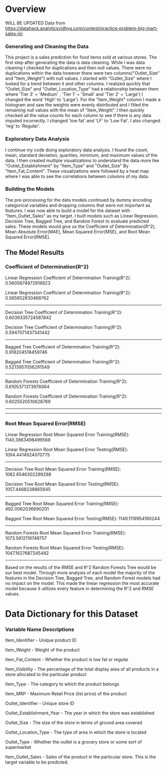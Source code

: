 # Overview
WILL BE UPDATED
Data from https://datahack.analyticsvidhya.com/contest/practice-problem-big-mart-sales-iii/.
### Generating and Cleaning the Data
This project is a sales prediction for food items sold at various stores. The first step after generating the data is data cleaning. While I was data cleaning I checked for duplications and then null values. There were no duplications within the data however there were two columns("Outlet_Size" and "Item_Weight") with null values. I started with "Outlet_Size" where I looked for a trend between it and other columns. I realized quickly that "Outlet_Size" and "Outlet_Location_Type" had a relationship between them where  'Tier 3' = 'Medium' ,  'Tier 1' = 'Small' and 'Tier 2' = 'Large'( I changed the word 'High' to 'Large'). For the "Item_Weight" column I made a histogram and saw the weights were evenly distributed and I filled the remaining null values with the mean of "Item_Weight".  I then quickly checked all the value counts for each column to see if there is any data imputed incorrectly. I changed 'low fat' and 'LF' to 'Low Fat'. I also changed 'reg' to 'Regular'. 

### Exploratory Data Analysis
I continue my code doing exploratory data analysis. I found the count, mean, standard deviation, quartiles, minimum, and maximum values of the data. I then created multiple visualizations to understand the data more like "Outlet_Establishment" by "Item_Type" and "Outlet_Size" By "Item_Fat_Content". These visualizations were followed by a heat map where I was able to see the correlations between columns of my data. 

### Building the Models
The pre-processing for the data models continued by dummy encoding categorical variables and dropping columns that were not important as features. I was now able to build a model for the dataset with "Item_Outlet_Sales" as my target. I built models such as Linear Regression, Decision Tree, Bagged Tree, and Random Forest to evaluate predicted sales. These models would give us the Coefficient of Determination(R^2), Mean Absolute Error(MAE), Mean Squared Error(MSE), and Root Mean Squared Error(RMSE). 

## The Model Results
### Coefficient of Determination(R^2)

Linear Regression Coefficient of Determination Training(R^2): 0.5605674972816823

Linear Regression Coefficient of Determination Training(R^2): 0.565852830468762
________________________________________________________________________________________________________________________________________________________________________________
Decision Tree Coefficient of Determination Training(R^2): 0.6039335724587842

Decision Tree Coefficient of Determination Training(R^2): 0.5947071437341442
________________________________________________________________________________________________________________________________________________________________________________
Bagged Tree Coefficient of Determination Training(R^2): 0.918204518459746

Bagged Tree Coefficient of Determination Training(R^2): 0.5213957056291549
________________________________________________________________________________________________________________________________________________________________________________
Random Forests Coefficient of Determination Training(R^2): 0.6105371373976064

Random Forests Coefficient of Determination Training(R^2): 0.6025520510628769

________________________________________________________________________________________________________________________________________________________________________________
________________________________________________________________________________________________________________________________________________________________________________
### Root Mean Squared Error(RMSE)

Linear Regression Root Mean Squared Error Training(RMSE): 1140.3863498499568

Linear Regression Root Mean Squared Error Testing(RMSE): 1094.4414924070775
________________________________________________________________________________________________________________________________________________________________________________
Decision Tree Root Mean Squared Error Training(RMSE): 1082.6546302299298

Decision Tree Root Mean Squared Error Testing(RMSE): 1057.4468238865645
________________________________________________________________________________________________________________________________________________________________________________
Bagged Tree Root Mean Squared Error Training(RMSE): 492.0062036690201

Bagged Tree Root Mean Squared Error Testing(RMSE): 1149.1119954190244
________________________________________________________________________________________________________________________________________________________________________________
Random Forests Root Mean Squared Error Training(RMSE): 1073.5912119749757

Random Forests Root Mean Squared Error Testing(RMSE): 1047.1627687245482
________________________________________________________________________________________________________________________________________________________________________________
Based on the results of the RMSE and R^2 Random Forests Tree would be our best model. Through more analysis of each model the majority of the features in the Decision Tree, Bagged Tree, and Random Forest models had no impact on the model. This made the linear regression the most accurate model because it utilizes every feature in determining the R^2 and RMSE values. 


# Data Dictionary for this Dataset

### Variable Name	Descriptions

Item_Identifier	- Unique product ID

Item_Weight - Weight of the product

Item_Fat_Content - Whether the product is low fat or regular

Item_Visibility - The percentage of the total display area of all products in a store allocated to the particular product

Item_Type - The category to which the product belongs

Item_MRP - Maximum Retail Price (list price) of the product

Outlet_Identifier - Unique store ID

Outlet_Establishment_Year - The year in which the store was established

Outlet_Size - The size of the store in terms of ground area covered

Outlet_Location_Type - The type of area in which the store is located

Outlet_Type - Whether the outlet is a grocery store or some sort of supermarket

Item_Outlet_Sales - Sales of the product in the particular store. This is the target variable to be predicted.
